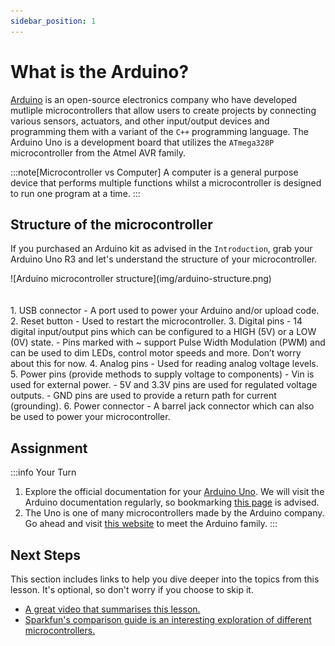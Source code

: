 ```yaml
---
sidebar_position: 1
---
```


# What is the Arduino?

[Arduino](https://en.wikipedia.org/wiki/Arduino) is an open-source electronics company who have developed mutliple microcontrollers that allow users to create projects by connecting various sensors, actuators, and other input/output devices and programming them with a variant of the `C++` programming language. The Arduino Uno is a development board that utilizes the `ATmega328P` microcontroller from the Atmel AVR family. 

:::note[Microcontroller vs Computer]
A computer is a general purpose device that performs multiple functions whilst a microcontroller is designed to run one program at a time. 
:::

## Structure of the microcontroller

If you purchased an Arduino kit as advised in the `Introduction`, grab your Arduino Uno R3 and let's understand the structure of your microcontroller. 

<div class="img-center">![Arduino microcontroller structure](img/arduino-structure.png) </div>
<br></br>
1. USB connector
    - A port used to power your Arduino and/or upload code.
2. Reset button
    - Used to restart the microcontroller.
3. Digital pins
    - 14 digital input/output pins which can be configured to a HIGH (5V) or a LOW (0V) state.
    - Pins marked with ~ support Pulse Width Modulation (PWM) and can be used to dim LEDs, control motor speeds and more. Don’t worry about this for now.
4. Analog pins
    - Used for reading analog voltage levels.
5. Power pins (provide methods to supply voltage to components) 	
    - Vin is used for external power.
    - 5V and 3.3V pins are used for regulated voltage outputs.
    - GND pins are used to provide a return path for current (grounding).
6. Power connector 
    - A barrel jack connector which can also be used to power your microcontroller.

## Assignment 

:::info Your Turn
1. Explore the official documentation for your [Arduino Uno](https://docs.arduino.cc/hardware/uno-rev3/). We will visit the Arduino documentation regularly, so bookmarking [this page](https://docs.arduino.cc/) is advised. 
2. The Uno is one of many microcontrollers made by the Arduino company. Go ahead and visit [this website](https://dronebotworkshop.com/meet-the-arduino-family/) to meet the Arduino family.
::: 

## Next Steps

This section includes links to help you dive deeper into the topics from this lesson. It's optional, so don't worry if you choose to skip it.

- [A great video that summarises this lesson.](https://www.youtube.com/watch?v=HIXnwFB902M)
- [Sparkfun's comparison guide is an interesting exploration of different microcontrollers.](https://www.youtube.com/watch?v=hjRSwBcLcSU)